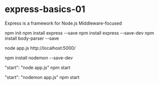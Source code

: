 # express-basics-01

Express is a framework for Node.js
Middleware-focused

npm init
npm install express --save
npm install express --save-dev
npm install body-parser --save

node app.js
http://localhost:5000/

npm install nodemon --save-dev

"start": "node app.js"
npm start

"start": "nodemon app.js"
npm start




